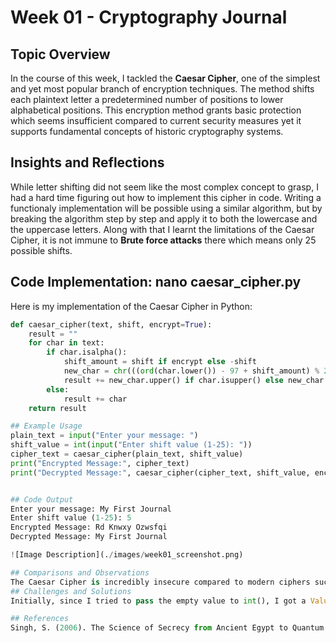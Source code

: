 # Week 01 - Cryptography Journal

## Topic Overview
In the course of this week, I tackled the **Caesar Cipher**, one of the simplest and yet most popular branch of encryption techniques. The method shifts each plaintext letter a predetermined number of positions to lower alphabetical positions. This encryption method grants basic protection which seems insufficient compared to current security measures yet it supports fundamental concepts of historic cryptography systems.

## Insights and Reflections
While letter shifting did not seem like the most complex concept to grasp, I had a hard time figuring out how to implement this cipher in code. Writing a functionaly implementation will be possible using a similar algorithm, but by breaking the algorithm step by step and apply it to both the lowercase and the uppercase letters. Along with that I learnt the limitations of the Caesar Cipher, it is not immune to **Brute force attacks** there which means only 25 possible shifts.

## Code Implementation: nano caesar_cipher.py
Here is my implementation of the Caesar Cipher in Python:
```python
def caesar_cipher(text, shift, encrypt=True):
    result = ""
    for char in text:
        if char.isalpha():
            shift_amount = shift if encrypt else -shift
            new_char = chr(((ord(char.lower()) - 97 + shift_amount) % 26) + 97)
            result += new_char.upper() if char.isupper() else new_char
        else:
            result += char
    return result

## Example Usage
plain_text = input("Enter your message: ")
shift_value = int(input("Enter shift value (1-25): "))
cipher_text = caesar_cipher(plain_text, shift_value)
print("Encrypted Message:", cipher_text)
print("Decrypted Message:", caesar_cipher(cipher_text, shift_value, encrypt=False))


## Code Output
Enter your message: My First Journal
Enter shift value (1-25): 5
Encrypted Message: Rd Knwxy Ozwsfqi
Decrypted Message: My First Journal

![Image Description](./images/week01_screenshot.png)

## Comparisons and Observations
The Caesar Cipher is incredibly insecure compared to modern ciphers such as AES or RSA. However, this is helpful in developing an understanding of notions such as substitution ciphers and modular arithmetic. However, its simplicity makes it suitable for educating (what encryption is really about) and perhaps for explaining how encryption works.
## Challenges and Solutions
Initially, since I tried to pass the empty value to int(), I got a ValueError. To resolve it, I enclosed it in a try – except and checked the type of entered value was an int before using the methods.

## References
Singh, S. (2006). The Science of Secrecy from Ancient Egypt to Quantum Cryptography. https://www.math.uci.edu/~brusso/freshman6.pdf 




